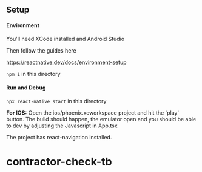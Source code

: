 ## Setup

#### Environment

You'll need XCode installed and Android Studio

Then follow the guides here

https://reactnative.dev/docs/environment-setup

`npm i` in this directory

#### Run and Debug

`npx react-native start` in this directory

<b>For IOS:</b>
Open the ios/phoenix.xcworkspace project and hit the 'play' button.
The build should happen, the emulator open and you should be able to dev by adjusting the Javascript in App.tsx

The project has react-navigation installed.
# contractor-check-tb
